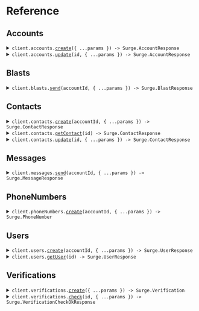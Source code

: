 # Reference

## Accounts

<details><summary><code>client.accounts.<a href="/src/api/resources/accounts/client/Client.ts">create</a>({ ...params }) -> Surge.AccountResponse</code></summary>
<dl>
<dd>

#### 📝 Description

<dl>
<dd>

<dl>
<dd>

Creates a new Account within the calling Platform.

</dd>
</dl>
</dd>
</dl>

#### 🔌 Usage

<dl>
<dd>

<dl>
<dd>

```typescript
await client.accounts.create({
    name: "D\u00B7T Precision Auto Shop",
    time_zone: "America/Los_Angeles",
});
```

</dd>
</dl>
</dd>
</dl>

#### ⚙️ Parameters

<dl>
<dd>

<dl>
<dd>

**request:** `Surge.CreateAccountRequest`

</dd>
</dl>

<dl>
<dd>

**requestOptions:** `Accounts.RequestOptions`

</dd>
</dl>
</dd>
</dl>

</dd>
</dl>
</details>

<details><summary><code>client.accounts.<a href="/src/api/resources/accounts/client/Client.ts">update</a>(id, { ...params }) -> Surge.AccountResponse</code></summary>
<dl>
<dd>

#### 📝 Description

<dl>
<dd>

<dl>
<dd>

Updates an Account

</dd>
</dl>
</dd>
</dl>

#### 🔌 Usage

<dl>
<dd>

<dl>
<dd>

```typescript
await client.accounts.update("acct_01jpqjvfg9enpt7pyxd60pcmxj", {
    name: "D\u00B7T Precision Auto Shop",
    time_zone: "America/Los_Angeles",
});
```

</dd>
</dl>
</dd>
</dl>

#### ⚙️ Parameters

<dl>
<dd>

<dl>
<dd>

**id:** `string` —

</dd>
</dl>

<dl>
<dd>

**request:** `Surge.UpdateAccountRequest`

</dd>
</dl>

<dl>
<dd>

**requestOptions:** `Accounts.RequestOptions`

</dd>
</dl>
</dd>
</dl>

</dd>
</dl>
</details>

## Blasts

<details><summary><code>client.blasts.<a href="/src/api/resources/blasts/client/Client.ts">send</a>(accountId, { ...params }) -> Surge.BlastResponse</code></summary>
<dl>
<dd>

#### 📝 Description

<dl>
<dd>

<dl>
<dd>

Sends a Blast.

</dd>
</dl>
</dd>
</dl>

#### 🔌 Usage

<dl>
<dd>

<dl>
<dd>

```typescript
await client.blasts.send("acct_01j9a43avnfqzbjfch6pygv1td", {
    attachments: [
        {
            url: "https://example.com/image.jpg",
        },
    ],
    body: "Join us for our grand opening!",
    contacts: ["ctc_01j9dy8mdzfn3r0e8x1tbdrdrf"],
    name: "Grand Opening Announcement",
    segments: ["seg_01j9dy8mdzfn3r0e8x1tbdrdrf"],
    send_at: "2024-02-01T15:00:00Z",
});
```

</dd>
</dl>
</dd>
</dl>

#### ⚙️ Parameters

<dl>
<dd>

<dl>
<dd>

**accountId:** `string` — The account for which the blast should be sent.

</dd>
</dl>

<dl>
<dd>

**request:** `Surge.BlastRequest`

</dd>
</dl>

<dl>
<dd>

**requestOptions:** `Blasts.RequestOptions`

</dd>
</dl>
</dd>
</dl>

</dd>
</dl>
</details>

## Contacts

<details><summary><code>client.contacts.<a href="/src/api/resources/contacts/client/Client.ts">create</a>(accountId, { ...params }) -> Surge.ContactResponse</code></summary>
<dl>
<dd>

#### 📝 Description

<dl>
<dd>

<dl>
<dd>

Creates a new Contact object.

</dd>
</dl>
</dd>
</dl>

#### 🔌 Usage

<dl>
<dd>

<dl>
<dd>

```typescript
await client.contacts.create("acct_01j9a43avnfqzbjfch6pygv1td", {
    email: "dom@toretto.family",
    first_name: "Dominic",
    last_name: "Toretto",
    metadata: {
        car: "1970 Dodge Charger R/T",
    },
    phone_number: "+18015551234",
});
```

</dd>
</dl>
</dd>
</dl>

#### ⚙️ Parameters

<dl>
<dd>

<dl>
<dd>

**accountId:** `string` — The account for which the contact should be created.

</dd>
</dl>

<dl>
<dd>

**request:** `Surge.ContactRequest`

</dd>
</dl>

<dl>
<dd>

**requestOptions:** `Contacts.RequestOptions`

</dd>
</dl>
</dd>
</dl>

</dd>
</dl>
</details>

<details><summary><code>client.contacts.<a href="/src/api/resources/contacts/client/Client.ts">getContact</a>(id) -> Surge.ContactResponse</code></summary>
<dl>
<dd>

#### 📝 Description

<dl>
<dd>

<dl>
<dd>

Retrieves a Contact object.

</dd>
</dl>
</dd>
</dl>

#### 🔌 Usage

<dl>
<dd>

<dl>
<dd>

```typescript
await client.contacts.getContact("ctc_01j9dy8mdzfn3r0e8x1tbdrdrf");
```

</dd>
</dl>
</dd>
</dl>

#### ⚙️ Parameters

<dl>
<dd>

<dl>
<dd>

**id:** `string` —

</dd>
</dl>

<dl>
<dd>

**requestOptions:** `Contacts.RequestOptions`

</dd>
</dl>
</dd>
</dl>

</dd>
</dl>
</details>

<details><summary><code>client.contacts.<a href="/src/api/resources/contacts/client/Client.ts">update</a>(id, { ...params }) -> Surge.ContactResponse</code></summary>
<dl>
<dd>

#### 📝 Description

<dl>
<dd>

<dl>
<dd>

Updates the specified contact by setting the values of the parameters passed. Any parameters not provided will be left unchanged.

</dd>
</dl>
</dd>
</dl>

#### 🔌 Usage

<dl>
<dd>

<dl>
<dd>

```typescript
await client.contacts.update("ctc_01j9dy8mdzfn3r0e8x1tbdrdrf", {
    email: "dom@toretto.family",
    first_name: "Dominic",
    last_name: "Toretto",
    metadata: {
        car: "1970 Dodge Charger R/T",
    },
    phone_number: "+18015551234",
});
```

</dd>
</dl>
</dd>
</dl>

#### ⚙️ Parameters

<dl>
<dd>

<dl>
<dd>

**id:** `string` —

</dd>
</dl>

<dl>
<dd>

**request:** `Surge.ContactRequest`

</dd>
</dl>

<dl>
<dd>

**requestOptions:** `Contacts.RequestOptions`

</dd>
</dl>
</dd>
</dl>

</dd>
</dl>
</details>

## Messages

<details><summary><code>client.messages.<a href="/src/api/resources/messages/client/Client.ts">send</a>(accountId, { ...params }) -> Surge.MessageResponse</code></summary>
<dl>
<dd>

#### 📝 Description

<dl>
<dd>

<dl>
<dd>

Sends a Message.

</dd>
</dl>
</dd>
</dl>

#### 🔌 Usage

<dl>
<dd>

<dl>
<dd>

```typescript
await client.messages.send("acct_01j9a43avnfqzbjfch6pygv1td", {
    attachments: [
        {
            url: "https://toretto.family/coronas.gif",
        },
    ],
    body: "Thought you could leave without saying goodbye?",
    conversation: {
        contact: {
            first_name: "Dominic",
            last_name: "Toretto",
            phone_number: "+18015551234",
        },
    },
});
```

</dd>
</dl>
</dd>
</dl>

#### ⚙️ Parameters

<dl>
<dd>

<dl>
<dd>

**accountId:** `string` — The account for which the message should be sent.

</dd>
</dl>

<dl>
<dd>

**request:** `Surge.MessageRequest`

</dd>
</dl>

<dl>
<dd>

**requestOptions:** `Messages.RequestOptions`

</dd>
</dl>
</dd>
</dl>

</dd>
</dl>
</details>

## PhoneNumbers

<details><summary><code>client.phoneNumbers.<a href="/src/api/resources/phoneNumbers/client/Client.ts">create</a>(accountId, { ...params }) -> Surge.PhoneNumber</code></summary>
<dl>
<dd>

#### 📝 Description

<dl>
<dd>

<dl>
<dd>

Create a new phone number for the account.

</dd>
</dl>
</dd>
</dl>

#### 🔌 Usage

<dl>
<dd>

<dl>
<dd>

```typescript
await client.phoneNumbers.create("acct_01j9a43avnfqzbjfch6pygv1td", {
    area_code: "801",
    type: "local",
});
```

</dd>
</dl>
</dd>
</dl>

#### ⚙️ Parameters

<dl>
<dd>

<dl>
<dd>

**accountId:** `string` — The account for which the phone number should be created.

</dd>
</dl>

<dl>
<dd>

**request:** `Surge.CreatePhoneNumberRequest`

</dd>
</dl>

<dl>
<dd>

**requestOptions:** `PhoneNumbers.RequestOptions`

</dd>
</dl>
</dd>
</dl>

</dd>
</dl>
</details>

## Users

<details><summary><code>client.users.<a href="/src/api/resources/users/client/Client.ts">create</a>(accountId, { ...params }) -> Surge.UserResponse</code></summary>
<dl>
<dd>

#### 📝 Description

<dl>
<dd>

<dl>
<dd>

Creates a new User object.

</dd>
</dl>
</dd>
</dl>

#### 🔌 Usage

<dl>
<dd>

<dl>
<dd>

```typescript
await client.users.create("acct_01j9a43avnfqzbjfch6pygv1td", {
    first_name: "Brian",
    last_name: "O'Conner",
    metadata: {
        email: "boconner@toretti.family",
        user_id: 1234,
    },
    photo_url: "https://toretti.family/people/brian.jpg",
});
```

</dd>
</dl>
</dd>
</dl>

#### ⚙️ Parameters

<dl>
<dd>

<dl>
<dd>

**accountId:** `string` — The account for which the user should be created.

</dd>
</dl>

<dl>
<dd>

**request:** `Surge.UserRequest`

</dd>
</dl>

<dl>
<dd>

**requestOptions:** `Users.RequestOptions`

</dd>
</dl>
</dd>
</dl>

</dd>
</dl>
</details>

<details><summary><code>client.users.<a href="/src/api/resources/users/client/Client.ts">getUser</a>(id) -> Surge.UserResponse</code></summary>
<dl>
<dd>

#### 📝 Description

<dl>
<dd>

<dl>
<dd>

Retrieves a User object.

</dd>
</dl>
</dd>
</dl>

#### 🔌 Usage

<dl>
<dd>

<dl>
<dd>

```typescript
await client.users.getUser("usr_01j9dwavghe1ttppewekjjkfrx");
```

</dd>
</dl>
</dd>
</dl>

#### ⚙️ Parameters

<dl>
<dd>

<dl>
<dd>

**id:** `string` —

</dd>
</dl>

<dl>
<dd>

**requestOptions:** `Users.RequestOptions`

</dd>
</dl>
</dd>
</dl>

</dd>
</dl>
</details>

## Verifications

<details><summary><code>client.verifications.<a href="/src/api/resources/verifications/client/Client.ts">create</a>({ ...params }) -> Surge.Verification</code></summary>
<dl>
<dd>

#### 📝 Description

<dl>
<dd>

<dl>
<dd>

Creates a new Verification and sends the code to the given phone number.

</dd>
</dl>
</dd>
</dl>

#### 🔌 Usage

<dl>
<dd>

<dl>
<dd>

```typescript
await client.verifications.create({
    phone_number: "+18015551234",
});
```

</dd>
</dl>
</dd>
</dl>

#### ⚙️ Parameters

<dl>
<dd>

<dl>
<dd>

**request:** `Surge.VerificationRequest`

</dd>
</dl>

<dl>
<dd>

**requestOptions:** `Verifications.RequestOptions`

</dd>
</dl>
</dd>
</dl>

</dd>
</dl>
</details>

<details><summary><code>client.verifications.<a href="/src/api/resources/verifications/client/Client.ts">check</a>(id, { ...params }) -> Surge.VerificationCheckOkResponse</code></summary>
<dl>
<dd>

#### 📝 Description

<dl>
<dd>

<dl>
<dd>

Checks the code against a verification.

</dd>
</dl>
</dd>
</dl>

#### 🔌 Usage

<dl>
<dd>

<dl>
<dd>

```typescript
await client.verifications.check("vfn_01jayh15c2f2xamftg0xpyq1nj", {
    code: "123456",
});
```

</dd>
</dl>
</dd>
</dl>

#### ⚙️ Parameters

<dl>
<dd>

<dl>
<dd>

**id:** `string` —

</dd>
</dl>

<dl>
<dd>

**request:** `Surge.VerificationCheckRequest`

</dd>
</dl>

<dl>
<dd>

**requestOptions:** `Verifications.RequestOptions`

</dd>
</dl>
</dd>
</dl>

</dd>
</dl>
</details>
